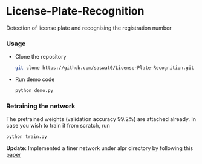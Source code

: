 # License-Plate-Recognition
Detection of license plate and recognising the registration number

### Usage
*   Clone the repository
    ```bash
    git clone https://github.com/saswat0/License-Plate-Recognition.git
    ```
*   Run demo code
    ```bash
    python demo.py
    ```

### Retraining the network
The pretrained weights (validation accuracy 99.2%) are attached already. In case you wish to train it from scratch, run</br>
```bash
python train.py
```

**Update**: Implemented a finer network under alpr directory by following this [paper](http://sergiomsilva.com/pubs/alpr-unconstrained/)
